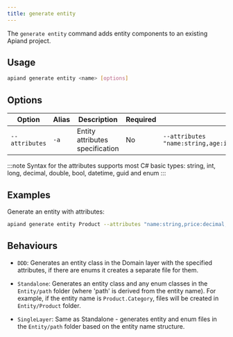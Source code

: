```yaml
---
title: generate entity
---
```


The `generate entity` command adds entity components to an existing Apiand project.

## Usage

```bash
apiand generate entity <name> [options]
```

## Options

| Option         | Alias | Description                     | Required | Example                                                           |
|----------------|-------|---------------------------------|----------|-------------------------------------------------------------------|
| `--attributes` | `-a`  | Entity attributes specification | No       | `--attributes "name:string,age:int,status:enum[active,inactive]"` |

:::note
Syntax for the attributes supports most C# basic types: string, int, long, decimal, double, bool, datetime, guid and enum 
:::

## Examples

Generate an entity with attributes:

```bash
apiand generate entity Product --attributes "name:string,price:decimal,category:string"
```

## Behaviours

- `DDD`: Generates an entity class in the Domain layer with the specified attributes, if there are enums it creates a separate file for them.

- `Standalone`: Generates an entity class and any enum classes in the `Entity/path` folder (where 'path' is derived from the entity name). For example, if the entity name is `Product.Category`, files will be created in `Entity/Product` folder.

- `SingleLayer`: Same as Standalone - generates entity and enum files in the `Entity/path` folder based on the entity name structure.
